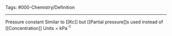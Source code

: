 Tags: #000-Chemistry/Definition

---
Pressure constant
Similar to [[Kc]] but [[Partial pressure]]s used instead of [[Concentration]]
Units = kPa<sup>-1</sup>
